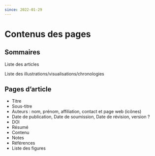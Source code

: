 ```yaml
---
since: 2022-01-29
---
```


# Contenus des pages

## Sommaires

Liste des articles

Liste des illustrations/visualisations/chronologies

## Pages d’article

- Titre
- Sous-titre
- Auteurs : nom, prénom, affiliation, contact et page web (icônes)
- Date de publication, Date de soumission, Date de révision, version ?
- DOI
- Résumé
- Contenu
- Notes
- Références
- Liste des figures

